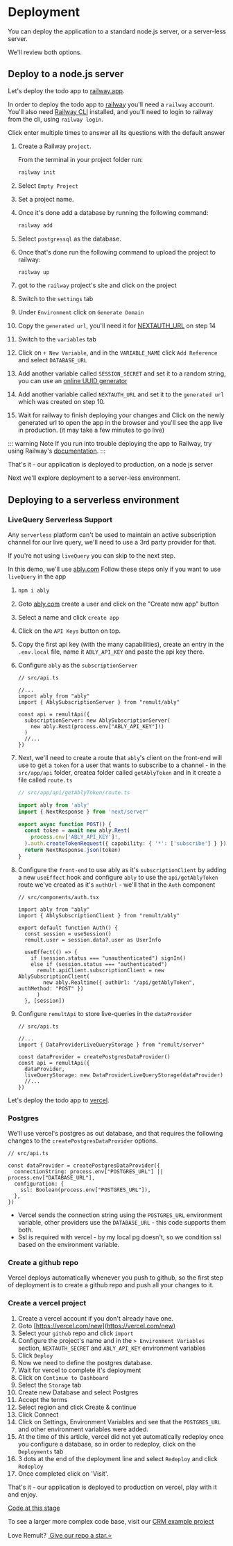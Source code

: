 # Deployment

You can deploy the application to a standard node.js server, or a server-less server.

We'll review both options.

## Deploy to a node.js server

Let's deploy the todo app to [railway.app](https://railway.app/).

In order to deploy the todo app to [railway](https://railway.app/) you'll need a `railway` account. You'll also need [Railway CLI](https://docs.railway.app/develop/cli#npm) installed, and you'll need to login to railway from the cli, using `railway login`.

Click enter multiple times to answer all its questions with the default answer

1. Create a Railway `project`.

   From the terminal in your project folder run:

   ```sh
   railway init
   ```

2. Select `Empty Project`
3. Set a project name.
4. Once it's done add a database by running the following command:
   ```sh
   railway add
   ```
5. Select `postgressql` as the database.
6. Once that's done run the following command to upload the project to railway:
   ```sh
   railway up
   ```
7. got to the `railway` project's site and click on the project
8. Switch to the `settings` tab
9. Under `Environment` click on `Generate Domain`
10. Copy the `generated url`, you'll need it for [NEXTAUTH_URL](https://next-auth.js.org/configuration/options#nextauth_url) on step 14
11. Switch to the `variables` tab
12. Click on `+ New Variable`, and in the `VARIABLE_NAME` click `Add Reference` and select `DATABASE_URL`
13. Add another variable called `SESSION_SECRET` and set it to a random string, you can use an [online UUID generator](https://www.uuidgenerator.net/)
14. Add another variable called `NEXTAUTH_URL` and set it to the `generated url` which was created on step 10.
15. Wait for railway to finish deploying your changes and Click on the newly generated url to open the app in the browser and you'll see the app live in production. (it may take a few minutes to go live)

::: warning Note
If you run into trouble deploying the app to Railway, try using Railway's [documentation](https://docs.railway.app/deploy/deployments).
:::

That's it - our application is deployed to production, on a node js server

Next we'll explore deployment to a server-less environment.

## Deploying to a serverless environment

### LiveQuery Serverless Support

Any `serverless` platform can't be used to maintain an active subscription channel for our live query, we'll need to use a 3rd party provider for that.

If you're not using `liveQuery` you can skip to the next step.

In this demo, we'll use [ably.com](https://ably.com/)
Follow these steps only if you want to use `liveQuery` in the app

1. ```sh
   npm i ably
   ```
2. Goto [ably.com](https://ably.com/) create a user and click on the "Create new app" button
3. Select a name and click `create app`
4. Click on the `API Keys` button on top.
5. Copy the first api key (with the many capabilities), create an entry in the `.env.local` file, name it `ABLY_API_KEY` and paste the api key there.
6. Configure `ably` as the `subscriptionServer`

   ```ts{4-5,8-10}
   // src/api.ts

   //...
   import ably from "ably"
   import { AblySubscriptionServer } from "remult/ably"

   const api = remultApi({
     subscriptionServer: new AblySubscriptionServer(
       new ably.Rest(process.env["ABLY_API_KEY"]!)
     )
     //...
   })
   ```

7. Next, we'll need to create a route that `ably`'s client on the front-end will use to get a `token` for a user that wants to subscribe to a channel - in the `src/app/api` folder, createa folder called `getAblyToken` and in it create a file called `route.ts`

   ```ts
   // src/app/api/getAblyToken/route.ts

   import ably from 'ably'
   import { NextResponse } from 'next/server'

   export async function POST() {
     const token = await new ably.Rest(
       process.env['ABLY_API_KEY']!,
     ).auth.createTokenRequest({ capability: { '*': ['subscribe'] } })
     return NextResponse.json(token)
   }
   ```

8) Configure the `front-end` to use ably as it's `subscriptionClient` by adding a new `useEffect` hook and configure `ably` to use the `api/getAblyToken` route we've created as it's `authUrl` - we'll that in the `Auth` component

   ```tsx{3-4,12-15}
   // src/components/auth.tsx

   import ably from "ably"
   import { AblySubscriptionClient } from "remult/ably"

   export default function Auth() {
     const session = useSession()
     remult.user = session.data?.user as UserInfo

     useEffect(() => {
       if (session.status === "unauthenticated") signIn()
       else if (session.status === "authenticated")
         remult.apiClient.subscriptionClient = new AblySubscriptionClient(
           new ably.Realtime({ authUrl: "/api/getAblyToken", authMethod: "POST" })
         )
     }, [session])
   ```

9) Configure `remultApi` to store live-queries in the `dataProvider`

   ```ts{4,6,8-9}
   // src/api.ts

   //...
   import { DataProviderLiveQueryStorage } from "remult/server"

   const dataProvider = createPostgresDataProvider()
   const api = remultApi({
     dataProvider,
     liveQueryStorage: new DataProviderLiveQueryStorage(dataProvider)
     //...
   })
   ```

Let's deploy the todo app to [vercel](https://vercel.com/).

### Postgres

We'll use vercel's postgres as out database, and that requires the following changes to the `createPostgresDataProvider` options.

```ts{4-7}
// src/api.ts

const dataProvider = createPostgresDataProvider({
  connectionString: process.env["POSTGRES_URL"] || process.env["DATABASE_URL"],
  configuration: {
    ssl: Boolean(process.env["POSTGRES_URL"]),
  },
})
```

- Vercel sends the connection string using the `POSTGRES_URL` environment variable, other providers use the `DATABASE_URL` - this code supports them both.
- Ssl is required with vercel - by my local pg doesn't, so we condition ssl based on the environment variable.

### Create a github repo

Vercel deploys automatically whenever you push to github, so the first step of deployment is to create a github repo and push all your changes to it.

### Create a vercel project

1. Create a vercel account if you don't already have one.
2. Goto [https://vercel.com/new](https://vercel.com/new)
3. Select your `github` repo and click `import`
4. Configure the project's name and in the `> Environment Variables` section, `NEXTAUTH_SECRET` and `ABLY_API_KEY` environment variables
5. Click `Deploy`
6. Now we need to define the postgres database.
7. Wait for vercel to complete it's deployment
8. Click on `Continue to Dashboard`
9. Select the `Storage` tab
10. Create new Database and select Postgres
11. Accept the terms
12. Select region and click Create & continue
13. Click Connect
14. Click on Settings, Environment Variables and see that the `POSTGRES_URL` and other environment variables were added.
15. At the time of this article, vercel did not yet automatically redeploy once you configure a database, so in order to redeploy, click on the `Deployments` tab
16. 3 dots at the end of the deployment line and select `Redeploy` and click `Redeploy`
17. Once completed click on 'Visit'.

That's it - our application is deployed to production on vercel, play with it and enjoy.

[Code at this stage](https://github.com/noam-honig/remult-nextjs-app-router-todo)

To see a larger more complex code base, visit our [CRM example project](https://www.github.com/remult/crm-demo)

Love Remult?&nbsp;<a href="https://github.com/remult/remult" target="_blank" rel="noopener"> Give our repo a star.⭐</a>
